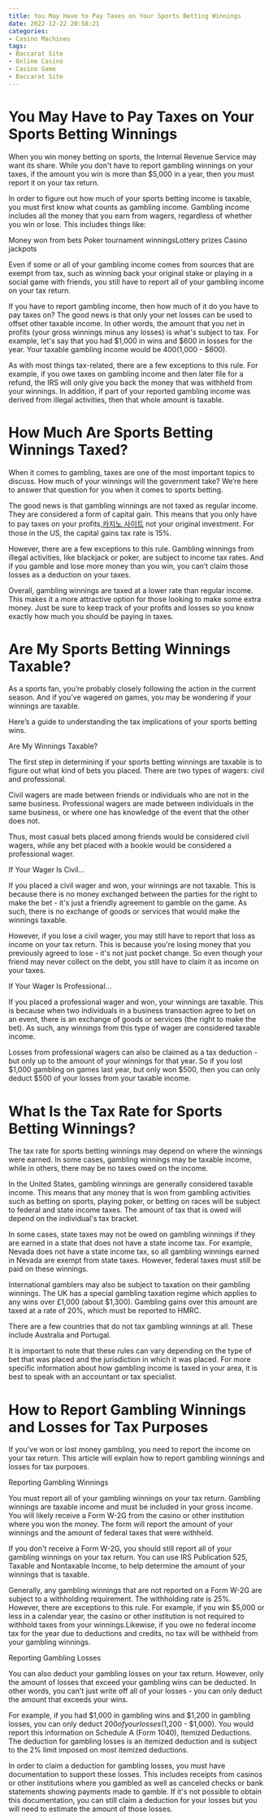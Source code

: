 ```yaml
---
title: You May Have to Pay Taxes on Your Sports Betting Winnings
date: 2022-12-22 20:58:21
categories:
- Casino Machines
tags:
- Baccarat Site
- Online Casino
- Casino Game
- Baccarat Site
---
```



#  You May Have to Pay Taxes on Your Sports Betting Winnings

When you win money betting on sports, the Internal Revenue Service may want its share. While you don't have to report gambling winnings on your taxes, if the amount you win is more than $5,000 in a year, then you must report it on your tax return.

In order to figure out how much of your sports betting income is taxable, you must first know what counts as gambling income. Gambling income includes all the money that you earn from wagers, regardless of whether you win or lose. This includes things like:

Money won from bets
Poker tournament winningsLottery prizes
Casino jackpots

Even if some or all of your gambling income comes from sources that are exempt from tax, such as winning back your original stake or playing in a social game with friends, you still have to report all of your gambling income on your tax return.

If you have to report gambling income, then how much of it do you have to pay taxes on? The good news is that only your net losses can be used to offset other taxable income. In other words, the amount that you net in profits (your gross winnings minus any losses) is what's subject to tax. For example, let's say that you had $1,000 in wins and $600 in losses for the year. Your taxable gambling income would be $400 ($1,000 - $600).

As with most things tax-related, there are a few exceptions to this rule. For example, if you owe taxes on gambling income and then later file for a refund, the IRS will only give you back the money that was withheld from your winnings. In addition, if part of your reported gambling income was derived from illegal activities, then that whole amount is taxable.

#  How Much Are Sports Betting Winnings Taxed?

When it comes to gambling, taxes are one of the most important topics to discuss. How much of your winnings will the government take? We’re here to answer that question for you when it comes to sports betting.

The good news is that gambling winnings are not taxed as regular income. They are considered a form of capital gain. This means that you only have to pay taxes on your profits,[카지노 사이트](https://choegocasino.com/) not your original investment. For those in the US, the capital gains tax rate is 15%.

However, there are a few exceptions to this rule. Gambling winnings from illegal activities, like blackjack or poker, are subject to income tax rates. And if you gamble and lose more money than you win, you can’t claim those losses as a deduction on your taxes.

Overall, gambling winnings are taxed at a lower rate than regular income. This makes it a more attractive option for those looking to make some extra money. Just be sure to keep track of your profits and losses so you know exactly how much you should be paying in taxes.

#  Are My Sports Betting Winnings Taxable?

As a sports fan, you’re probably closely following the action in the current season. And if you’ve wagered on games, you may be wondering if your winnings are taxable.

Here’s a guide to understanding the tax implications of your sports betting wins.

Are My Winnings Taxable?

The first step in determining if your sports betting winnings are taxable is to figure out what kind of bets you placed. There are two types of wagers: civil and professional.

Civil wagers are made between friends or individuals who are not in the same business. Professional wagers are made between individuals in the same business, or where one has knowledge of the event that the other does not.

Thus, most casual bets placed among friends would be considered civil wagers, while any bet placed with a bookie would be considered a professional wager.

If Your Wager Is Civil...

If you placed a civil wager and won, your winnings are not taxable. This is because there is no money exchanged between the parties for the right to make the bet - it's just a friendly agreement to gamble on the game. As such, there is no exchange of goods or services that would make the winnings taxable.

However, if you lose a civil wager, you may still have to report that loss as income on your tax return. This is because you're losing money that you previously agreed to lose - it's not just pocket change. So even though your friend may never collect on the debt, you still have to claim it as income on your taxes.

If Your Wager Is Professional...

If you placed a professional wager and won, your winnings are taxable. This is because when two individuals in a business transaction agree to bet on an event, there is an exchange of goods or services (the right to make the bet). As such, any winnings from this type of wager are considered taxable income.


Losses from professional wagers can also be claimed as a tax deduction - but only up to the amount of your winnings for that year. So if you lost $1,000 gambling on games last year, but only won $500, then you can only deduct $500 of your losses from your taxable income.

#  What Is the Tax Rate for Sports Betting Winnings?

The tax rate for sports betting winnings may depend on where the winnings were earned. In some cases, gambling winnings may be taxable income, while in others, there may be no taxes owed on the income.

In the United States, gambling winnings are generally considered taxable income. This means that any money that is won from gambling activities such as betting on sports, playing poker, or betting on races will be subject to federal and state income taxes. The amount of tax that is owed will depend on the individual's tax bracket. 

In some cases, state taxes may not be owed on gambling winnings if they are earned in a state that does not have a state income tax. For example, Nevada does not have a state income tax, so all gambling winnings earned in Nevada are exempt from state taxes. However, federal taxes must still be paid on these winnings. 

International gamblers may also be subject to taxation on their gambling winnings. The UK has a special gambling taxation regime which applies to any wins over £1,000 (about $1,300). Gambling gains over this amount are taxed at a rate of 20%, which must be reported to HMRC. 

There are a few countries that do not tax gambling winnings at all. These include Australia and Portugal. 

It is important to note that these rules can vary depending on the type of bet that was placed and the jurisdiction in which it was placed. For more specific information about how gambling income is taxed in your area, it is best to speak with an accountant or tax specialist.

#  How to Report Gambling Winnings and Losses for Tax Purposes

If you've won or lost money gambling, you need to report the income on your tax return. This article will explain how to report gambling winnings and losses for tax purposes.

Reporting Gambling Winnings

You must report all of your gambling winnings on your tax return. Gambling winnings are taxable income and must be included in your gross income. You will likely receive a Form W-2G from the casino or other institution where you won the money. The form will report the amount of your winnings and the amount of federal taxes that were withheld.

If you don't receive a Form W-2G, you should still report all of your gambling winnings on your tax return. You can use IRS Publication 525, Taxable and Nontaxable Income, to help determine the amount of your winnings that is taxable.

Generally, any gambling winnings that are not reported on a Form W-2G are subject to a withholding requirement. The withholding rate is 25%. However, there are exceptions to this rule. For example, if you win $5,000 or less in a calendar year, the casino or other institution is not required to withhold taxes from your winnings.Likewise, if you owe no federal income tax for the year due to deductions and credits, no tax will be withheld from your gambling winnings.

Reporting Gambling Losses

You can also deduct your gambling losses on your tax return. However, only the amount of losses that exceed your gambling wins can be deducted. In other words, you can't just write off all of your losses - you can only deduct the amount that exceeds your wins.

For example, if you had $1,000 in gambling wins and $1,200 in gambling losses, you can only deduct $200 of your losses ($1,200 - $1,000). You would report this information on Schedule A (Form 1040), Itemized Deductions. The deduction for gambling losses is an itemized deduction and is subject to the 2% limit imposed on most itemized deductions.

In order to claim a deduction for gambling losses, you must have documentation to support these losses. This includes receipts from casinos or other institutions where you gambled as well as canceled checks or bank statements showing payments made to gamble. If it's not possible to obtain this documentation, you can still claim a deduction for your losses but you will need to estimate the amount of those losses.